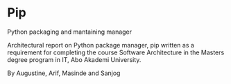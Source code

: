 # Pip

Python packaging and mantaining manager

Architectural report on Python package manager, pip written as a requirement
for completing the course Software Architecture in the Masters degree program
in IT, Abo Akademi University.

By Augustine, Arif, Masinde and Sanjog
